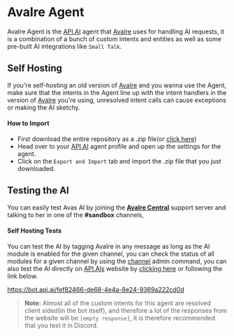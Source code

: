 # AvaIre Agent

AvaIre Agent is the [API.AI](https://api.ai/) agent that [AvaIre](https://github.com/AvaIre/AvaIre) uses for handling AI requests, it is a combination of a bunch of custom intents and entities as well as some pre-built AI integrations like `Small Talk`.

## Self Hosting

If you're self-hosting an old version of [AvaIre](https://github.com/AvaIre/AvaIre) and you wanna use the Agent, make sure that the intents in the Agent line up with the intent handlers in the version of [AvaIre](https://github.com/AvaIre/AvaIre) you're using, unresolved intent calls can cause exceptions or making the AI sketchy.


#### How to Import

 - First download the entire repository as a .zip file(or [click here](https://github.com/AvaIre/Agent/archive/master.zip))
 - Head over to your [API.AI](https://api.ai/) agent profile and open up the settings for the agent.
 - Click on the `Export and Import` tab and import the .zip file that you just downloaded.

## Testing the AI

You can easily test Avas AI by joining the **[AvaIre Central](https://discord.gg/gt2FWER)** support server and talking to her in one of the **#sandbox** channels,

#### Self Hosting Tests

You can test the AI by tagging AvaIre in any message as long as the AI module is enabled for the given channel, you can check the status of all modules for a given channel by using the [channel](http://avaire.senither.com/docs/commands#channel) admin command, you can also test the AI directly on [API.AIs](https://api.ai/) website by [clicking here](https://bot.api.ai/fef82466-de68-4e4a-8e24-9369a222cd0d) or following the link below.

https://bot.api.ai/fef82466-de68-4e4a-8e24-9369a222cd0d

> **Note:** Almost all of the custom intents for this agent are resolved client sided(in the bot itself), and therefore a lot of the responses from the website will be `[empty response]`, it is therefore recommended that you test it in Discord.